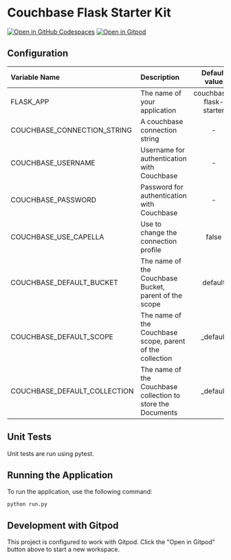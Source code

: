 # Couchbase Flask Starter Kit
[![Open in GitHub Codespaces](https://github.com/codespaces/badge.svg)](https://codespaces.new/couchbase-starter-kit/couchbase-flask-starter)
[![Open in Gitpod](https://gitpod.io/button/open-in-gitpod.svg)](https://gitpod.io/#https://github.com/couchbase-starter-kit/couchbase-flask-starter)

## Configuration

| Variable Name                      | Description                                                 |      Default value       |
|:-----------------------------------|:------------------------------------------------------------|:------------------------:|
| FLASK_APP                          | The name of your application                                | couchbase-flask-starter  |
| COUCHBASE_CONNECTION_STRING        | A couchbase connection string                               |            -             |
| COUCHBASE_USERNAME                 | Username for authentication with Couchbase                  |            -             |
| COUCHBASE_PASSWORD                 | Password for authentication with Couchbase                  |            -             |
| COUCHBASE_USE_CAPELLA              | Use to change the connection profile                        |          false           |
| COUCHBASE_DEFAULT_BUCKET           | The name of the Couchbase Bucket, parent of the scope       |         default          |
| COUCHBASE_DEFAULT_SCOPE            | The name of the Couchbase scope, parent of the collection   |         _default         |
| COUCHBASE_DEFAULT_COLLECTION       | The name of the Couchbase collection to store the Documents |         _default         |

## Unit Tests

Unit tests are run using pytest.

## Running the Application

To run the application, use the following command:

```
python run.py
```

## Development with Gitpod

This project is configured to work with Gitpod. Click the "Open in Gitpod" button above to start a new workspace.
